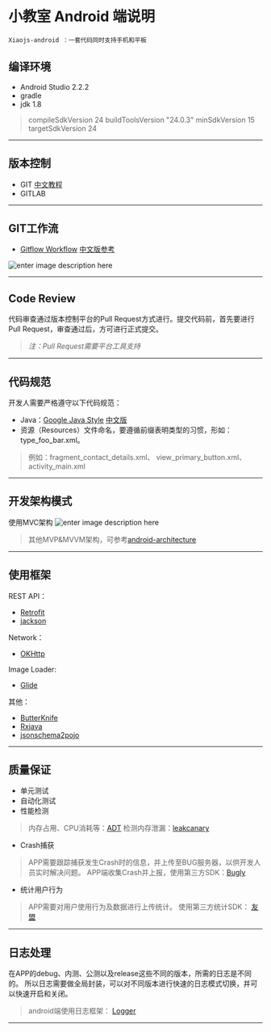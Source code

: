 

**小教室 Android 端说明**
===================

    Xiaojs-android ：一套代码同时支持手机和平板


编译环境
----

 - Android Studio 2.2.2
 - gradle
 - jdk 1.8

> compileSdkVersion 24
> buildToolsVersion "24.0.3"
> minSdkVersion 15
> targetSdkVersion 24
   

        


----------

版本控制
-------------

 - GIT [中文教程](https://git-scm.com/book/zh/)
 - GITLAB


----------

GIT工作流
-------------

 - [Gitflow Workflow](http://nvie.com/posts/a-successful-git-branching-model/) [中文版参考](http://www.jianshu.com/p/104fa8b15d1e)
 
 ![enter image description here](http://static.oschina.net/uploads/img/201412/17085726_dyBh.png)


----------

Code Review
-------------
代码审查通过版本控制平台的Pull Request方式进行。提交代码前，首先要进行Pull Request，审查通过后，方可进行正式提交。

> *注：Pull Request需要平台工具支持*


----------


代码规范
-------------
开发人需要严格遵守以下代码规范：

 - Java：[Google Java Style](https://google.github.io/styleguide/javaguide.html) [中文版](http://www.hawstein.com/posts/google-java-style.html)
 - 资源（Resources）文件命名，要遵循前缀表明类型的习惯，形如：type_foo_bar.xml。
 > 例如：fragment_contact_details.xml、
         view_primary_button.xml、
         activity_main.xml




----------


开发架构模式
-------
使用MVC架构
![enter image description here](http://www.jcodecraeer.com/uploads/20160414/1460565635729862.png)

> 其他MVP&MVVM架构，可参考[android-architecture](https://github.com/googlesamples/android-architecture)

----------


使用框架
----


REST API：

 - [Retrofit](http://square.github.io/retrofit)
 - [jackson](https://github.com/codehaus/jackson)

Network：

 - [OKHttp](http://square.github.io/okhttp)

Image Loader:

 - [Glide](https://github.com/bumptech/glide)

其他：

 - [ButterKnife](http://jakewharton.github.io/butterknife) 
 - [Rxjava](https://github.com/ReactiveX/RxJava)
 - [jsonschema2pojo](https://github.com/joelittlejohn/jsonschema2pojo)


----------

质量保证
----

 - 单元测试
 - 自动化测试
 - 性能检测

> 内存占用、CPU消耗等：[ADT](https://developer.android.com/studio/intro/index.html)
> 检测内存泄漏：[leakcanary](https://github.com/square/leakcanary) 

 - Crash捕获

> APP需要跟踪捕获发生Crash时的信息，并上传至BUG服务器，以供开发人员实时解决问题。
APP端收集Crash并上报，使用第三方SDK：[Bugly](https://bugly.qq.com/v2/index)

 - 统计用户行为

> APP需要对用户使用行为及数据进行上传统计。
> 使用第三方统计SDK： [友盟](https://www.umeng.com/)


----------

日志处理
-------------
在APP的debug、内测、公测以及release这些不同的版本，所需的日志是不同的。
所以日志需要做全局封装，可以对不同版本进行快速的日志模式切换，并可以快速开启和关闭。


> android端使用日志框架： [Logger](https://github.com/orhanobut/logger)
 


----------









